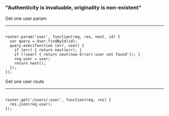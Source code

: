 ###  "Authenticity is invaluable, originality is non-existent" 
 
Get one user param
****
<pre><code data-trim>
router.param('user', function(req, res, next, id) {
  var query = User.findById(id);
  query.exec(function (err, user) {
    if (err) { return next(err); }
    if (!user) { return next(new Error('user not found')); }
    req.user = user;
    return next();
  });
});
</pre></code>

Get one user route
****
<pre><code data-trim>
router.get('/users/:user', function(req, res) {
  res.json(req.user);
});
</pre></code>